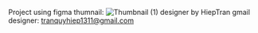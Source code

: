 Project using figma thumnail:
![Thumbnail (1)](https://github.com/vnhung0064/lam-voi-figma-moi/assets/106472760/053f7175-67d1-4e72-9244-d936744b48ff) designer by HiepTran 
gmail designer: tranquyhiep1311@gmail.com
